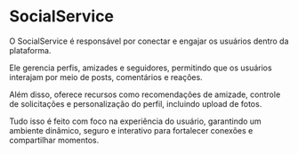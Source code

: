 # SocialService

O SocialService é responsável por conectar e engajar os usuários dentro da plataforma. 

Ele gerencia perfis, amizades e seguidores, permitindo que os usuários interajam por meio de posts, comentários e reações. 

Além disso, oferece recursos como recomendações de amizade, controle de solicitações e personalização do perfil, incluindo upload de fotos. 

Tudo isso é feito com foco na experiência do usuário, garantindo um ambiente dinâmico, seguro e interativo para fortalecer conexões e compartilhar momentos.